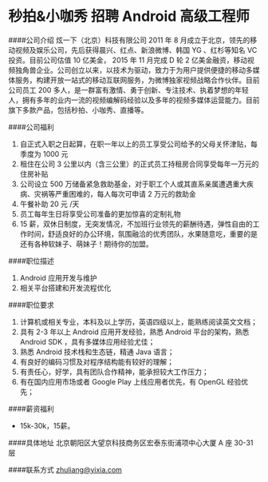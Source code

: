 秒拍&小咖秀 招聘 Android 高级工程师
==========

####公司介绍
炫一下（北京）科技有限公司 2011 年 8 月成立于北京，领先的移动视频及娱乐公司，先后获得晨兴、红点、新浪微博、韩国 YG 、红杉等知名 VC 投资。目前公司估值 10 亿美金， 2015 年 11 月完成 D 轮 2 亿美金融资，移动视频独角兽企业。公司创立以来，以技术为驱动，致力于为用户提供便捷的移动多媒体服务，构建开放一站式的移动互联网服务，为微博独家视频战略合作伙伴。目前公司员工 200 多人，是一群富有激情、勇于创新、专注技术、执着梦想的年轻人，拥有多年的业内一流的视频编解码经验以及多年的视频多媒体运营能力。目前旗下多款产品，包括秒拍、小咖秀、直播等。 

####公司福利
1. 自正式入职之日起算，在职一年以上的员工享受公司给予的父母关怀津贴，每季度为 1000 元 
2. 租住在公司 3 公里以内（含三公里）的正式员工持租房合同享受每年一万元的住房补贴 
3. 公司设立 500 万储备紧急救助基金，对于职工个人或其直系亲属遭遇重大疾病、灾祸等严重困难的，每人每次可申请 2 万元的救助金 
4. 午餐补助 20 元 /天 
5. 员工每年生日将享受公司准备的更加惊喜的定制礼物 
6. 15 薪，双休日制度，无突发情况，不加班行业领先的薪酬待遇，弹性自由的工作时间，舒适良好的办公环境，氛围融洽的优秀团队，水果随意吃，重要的是还有各种软妹子、萌妹子！期待你的加盟。

####职位描述
1. Android 应用开发与维护
2. 相关平台搭建和开发流程优化

####职位要求 
1. 计算机或相关专业，本科及以上学历，英语四级以上，能熟练阅读英文文档； 
2. 具有 2-3 年以上 Android 应用开发经验，熟悉 Android 平台的架构，熟悉 Android SDK ，具有多媒体应用经验尤佳；
3. 熟悉 Android 技术栈和生态链，精通 Java 语言； 
4. 有良好的编码习惯及对程序结构能有较好的理解； 
5. 有责任心，好学，具有团队合作精神，能承担较大工作压力； 
6. 有在国内应用市场或者 Google Play 上线应用者优先，有 OpenGL 经验优先；

####薪资福利
- 15k-30k，15薪。  

####具体地址
北京朝阳区大望京科技商务区宏泰东街浦项中心大厦 A 座 30-31 层  

####联系方式
[zhuliang@yixia.com](mailto:zhuliang@yixia.com)  
